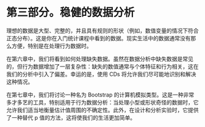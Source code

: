 # 第三部分。稳健的数据分析

理想的数据是大型、完整的，并且具有规则的形状（例如，数值变量的情况下符合正态分布）。这是你在入门统计课程中看到的数据。现实生活中的数据通常没有那么方便，特别是在处理行为数据时。

在第六章中，我们将看到如何处理缺失数据。虽然在数据分析中缺失数据是常见的，但行为数据增加了一层复杂性：缺失的数值通常与个体特征和行为相关，这在我们的分析中引入了偏差。幸运的是，使用 CDs 将允许我们尽可能地识别和解决这种情况。

在第七章中，我们将讨论一种名为 Bootstrap 的计算机模拟类型。这是一种非常多才多艺的工具，特别适用于行为数据分析：当处理小型或形状奇怪的数据时，它允许我们适当地衡量估计值周围的不确定性。此外，在设计和分析实验时，它提供了一种替代 p 值的方法，这将使我们的生活更加简单。
